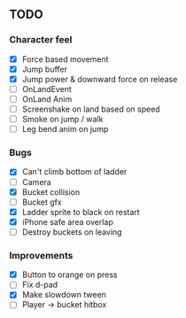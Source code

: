 ## TODO

### Character feel
- [x] Force based movement
- [x] Jump buffer
- [x] Jump power & downward force on release
- [ ] OnLandEvent
- [ ] OnLand Anim
- [ ] Screenshake on land based on speed
- [ ] Smoke on jump / walk
- [ ] Leg bend anim on jump

### Bugs
- [X] Can't climb bottom of ladder
- [ ] Camera
- [x] Bucket collision
- [ ] Bucket gfx
- [x] Ladder sprite to black on restart
- [x] iPhone safe area overlap
- [ ] Destroy buckets on leaving

### Improvements
- [x] Button to orange on press
- [ ] Fix d-pad
- [X] Make slowdown tween
- [ ] Player -> bucket hitbox
